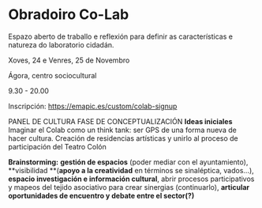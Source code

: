 # Obradoiro Co-Lab
Espazo aberto de traballo e reflexión para definir as características e natureza do laboratorio cidadán.

Xoves, 24 e Venres, 25 de Novembro

Ágora, centro sociocultural

9.30 - 20.00

Inscripción: https://emapic.es/custom/colab-signup

PANEL DE CULTURA FASE DE CONCEPTUALIZACIÓN
**Ideas iniciales**
Imaginar el Colab como un think tank: ser GPS de una forma nueva de hacer cultura.
Creación de residencias artísticas y unirlo al proceso de participación del Teatro Colón

**Brainstorming:** **gestión de espacios** (poder mediar con el ayuntamiento), **visibilidad **(**apoyo a la creatividad** en términos se sinaléptica, vados...), **espacio investigación e información cultural**, abrir procesos participativos y mapeos del tejido asociativo para crear sinergias (continuarlo), **articular oportunidades de encuentro y debate entre el sector(?)**